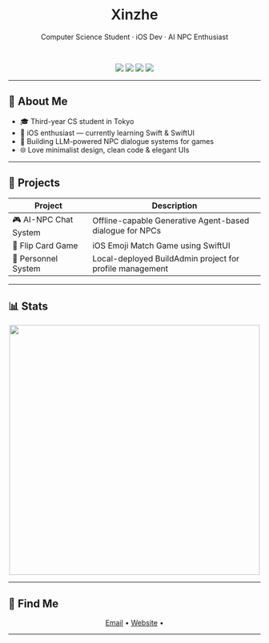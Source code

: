 <h1 align="center" style="font-weight: 600;">Xinzhe</h1>
<p align="center">Computer Science Student · iOS Dev · AI NPC Enthusiast</p>

<br/>

<p align="center">
  <img src="https://img.shields.io/badge/Swift-F05138?style=flat&logo=swift&logoColor=white"/>
  <img src="https://img.shields.io/badge/Python-3776AB?style=flat&logo=python&logoColor=white"/>
  <img src="https://img.shields.io/badge/Docker-2496ED?style=flat&logo=docker&logoColor=white"/>
  <img src="https://img.shields.io/badge/Linux-FCC624?style=flat&logo=linux&logoColor=black"/>
</p>

---

## 🧠 About Me

- 🎓 Third-year CS student in Tokyo
- 🍎 iOS enthusiast — currently learning Swift & SwiftUI
- 🤖 Building LLM-powered NPC dialogue systems for games
- 🌐 Love minimalist design, clean code & elegant UIs

---

## 🧩 Projects

| Project | Description |
|--------|-------------|
| 🎮 AI-NPC Chat System | Offline-capable Generative Agent-based dialogue for NPCs |
| 📱 Flip Card Game | iOS Emoji Match Game using SwiftUI |
| 🧾 Personnel System | Local-deployed BuildAdmin project for profile management |

---

## 📊 Stats

<p align="center">
  <img src="https://github-readme-stats.vercel.app/api?username=Pride-Setsuna&show_icons=true&theme=graywhite&hide_title=true&hide=issues&hide_rank=true" width="500">
</p>

---

## 🧭 Find Me

<p align="center">
  <a href="mailto:gap-yiqian@outlook.com">Email</a> • 
  <a href="https://www.shintetu.com">Website</a> • 
</p>

---
